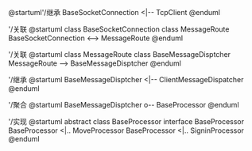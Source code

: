 @startuml'/继承
BaseSocketConnection <|-- TcpClient
@enduml

'/关联
@startuml
class BaseSocketConnection
class MessageRoute
BaseSocketConnection <--> MessageRoute
@enduml

'/关联
@startuml
class MessageRoute
class BaseMessageDisptcher
MessageRoute --> BaseMessageDisptcher
@enduml

'/继承
@startuml
BaseMessageDisptcher <|-- ClientMessageDispatcher
@enduml

'/聚合
@startuml
BaseMessageDisptcher o-- BaseProcessor
@enduml



'/实现
@startuml
abstract class BaseProcessor
interface BaseProcessor
BaseProcessor <|.. MoveProcessor
BaseProcessor <|.. SigninProcessor
@enduml